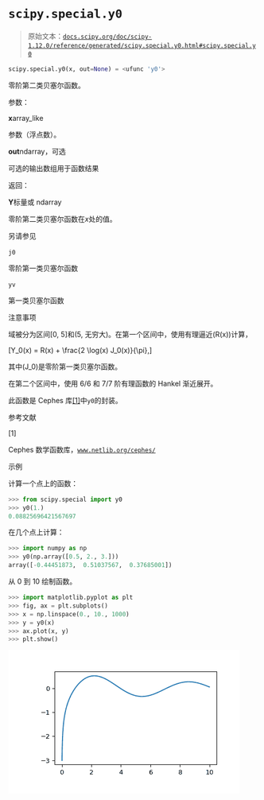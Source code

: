 # `scipy.special.y0`

> 原始文本：[`docs.scipy.org/doc/scipy-1.12.0/reference/generated/scipy.special.y0.html#scipy.special.y0`](https://docs.scipy.org/doc/scipy-1.12.0/reference/generated/scipy.special.y0.html#scipy.special.y0)

```py
scipy.special.y0(x, out=None) = <ufunc 'y0'>
```

零阶第二类贝塞尔函数。

参数：

**x**array_like

参数（浮点数）。

**out**ndarray，可选

可选的输出数组用于函数结果

返回：

**Y**标量或 ndarray

零阶第二类贝塞尔函数在*x*处的值。

另请参见

`j0`

零阶第一类贝塞尔函数

`yv`

第一类贝塞尔函数

注意事项

域被分为区间[0, 5]和(5, 无穷大)。在第一个区间中，使用有理逼近\(R(x)\)计算，

\[Y_0(x) = R(x) + \frac{2 \log(x) J_0(x)}{\pi},\]

其中\(J_0\)是零阶第一类贝塞尔函数。

在第二个区间中，使用 6/6 和 7/7 阶有理函数的 Hankel 渐近展开。

此函数是 Cephes 库[[1]](#r250d0c64a182-1)中`y0`的封装。

参考文献

[1]

Cephes 数学函数库，[`www.netlib.org/cephes/`](http://www.netlib.org/cephes/)

示例

计算一个点上的函数：

```py
>>> from scipy.special import y0
>>> y0(1.)
0.08825696421567697 
```

在几个点上计算：

```py
>>> import numpy as np
>>> y0(np.array([0.5, 2., 3.]))
array([-0.44451873,  0.51037567,  0.37685001]) 
```

从 0 到 10 绘制函数。

```py
>>> import matplotlib.pyplot as plt
>>> fig, ax = plt.subplots()
>>> x = np.linspace(0., 10., 1000)
>>> y = y0(x)
>>> ax.plot(x, y)
>>> plt.show() 
```

![../../_images/scipy-special-y0-1.png](img/d3e6fd07bd6624f7582290fffc8e60dd.png)
